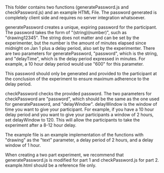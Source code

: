 This folder contains two functions (generatePassword.js and checkPassword.js) and an example HTML File. The password generated is completely client side and requires no server integration whatsoever. 

generatePassword creates a unique, expiring password for the participant. The password takes the form of "(string)(number)", such as "drawing12345". The string does not matter and can be set by the experimenter, but the number is the amount of minutes elapsed since midnight on Jan 1 plus a delay period, also set by the experimenter. There are two parameters for generatePassword, "password", which is the string, and "delayTime", which is the delay period expressed in minutes. For example, a 10 hour delay period would use "600" for this parameter.

This password should only be generated and provided to the participant at the conclusion of the experiment to ensure maximum adherence to the delay period.

checkPassword checks the provided password. The two parameters for checkPassword are "password", which should be the same as the one used for generatePassword, and "delayWindow". delayWindow is the window of time you want to give your participant. For example, if you have a 10 hour delay period and you want to give your participants a window of 2 hours, set delayWindow to 120. This will allow the participants to take the experiment after a 8-12 hour delay.

The example file is an example implementation of the functions with "drawing" as the "text" parameter, a delay period of 2 hours, and a delay window of 1 hour. 

When creating a two part experiment, we recommend that generatePassword.js is modified for part 1 and checkPassword.js for part 2. example.html should be a reference file only.